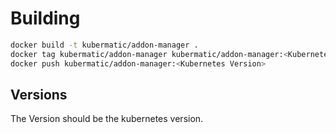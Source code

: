 # Building
```bash
docker build -t kubermatic/addon-manager .
docker tag kubermatic/addon-manager kubermatic/addon-manager:<Kubernetes Version>
docker push kubermatic/addon-manager:<Kubernetes Version>
```

## Versions
The Version should be the kubernetes version.
